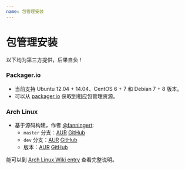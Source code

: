 ```yaml
---
name: 包管理安装
---
```


# 包管理安装

以下均为第三方提供，后果自负！

### Packager.io

- 当前支持 Ubuntu 12.04 + 14.04、CentOS 6 + 7 和 Debian 7 + 8 版本。
- 可以从 [packager.io](https://packager.io/gh/pkgr/gogs) 获取到相应包管理资源。

### Arch Linux

- 基于源码构建，作者 [@fanningert](https://github.com/fanningert):
	- `master` 分支：[AUR](https://aur.archlinux.org/packages/gogs-git/) [GitHub](https://github.com/fanningert/PKGBUILDs/tree/master/aur/gogs-git)
	- `dev` 分支：[AUR](https://aur.archlinux.org/packages/gogs-git-dev/) [GitHub](https://github.com/fanningert/PKGBUILDs/tree/master/aur/gogs-git-dev)
	- 版本：[AUR](https://aur.archlinux.org/packages/gogs/) [GitHub](https://github.com/fanningert/PKGBUILDs/tree/master/aur/gogs)

能可以到 [Arch Linux Wiki entry](https://wiki.archlinux.org/index.php/Gogs) 查看完整说明。
